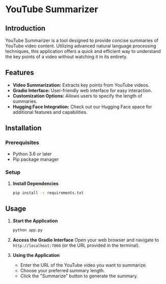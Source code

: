 
# YouTube Summarizer

## Introduction
YouTube Summarizer is a tool designed to provide concise summaries of YouTube video content. Utilizing advanced natural language processing techniques, this application offers a quick and efficient way to understand the key points of a video without watching it in its entirety.

## Features
- **Video Summarization:** Extracts key points from YouTube videos.
- **Gradio Interface:** User-friendly web interface for easy interaction.
- **Customization Options:** Allows users to specify the length of summaries.
- **Hugging Face Integration:** Check out our Hugging Face space for additional features and capabilities.

## Installation

### Prerequisites
- Python 3.6 or later
- Pip package manager

### Setup


1. **Install Dependencies**
   ```bash
   pip install -r requirements.txt
   ```

## Usage

1. **Start the Application**
   ```bash
   python app.py
   ```

2. **Access the Gradio Interface**
   Open your web browser and navigate to `http://localhost:7860` (or the URL provided in the terminal).

3. **Using the Application**
   - Enter the URL of the YouTube video you want to summarize.
   - Choose your preferred summary length.
   - Click the "Summarize" button to generate the summary.
